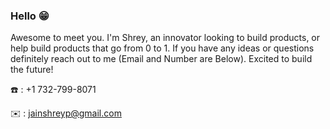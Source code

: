 ### Hello 😁

Awesome to meet you. I'm Shrey, an innovator looking to build products, or help build products that go from 0 to 1. If you have any ideas or questions definitely reach out to me (Email and Number are Below). Excited to build the future!

☎️ : +1 732-799-8071

✉️ : jainshreyp@gmail.com
<!--
**sjain23/sjain23** is a ✨ _special_ ✨ repository because its `README.md` (this file) appears on your GitHub profile.

Here are some ideas to get you started:

- 🔭 I’m currently working on ...
A stealth mode teach startup
- 🌱 I’m currently learning ...
Full Stack Blockchain development
- 👯 I’m looking to collaborate on ...
Any new projects or ideas anyone has. I would love to hear about them.
- 🤔 I’m looking for help with ...
- 💬 Ask me about ...
- 📫 How to reach me: ...
☎️ : +1 732-799-8071
✉️ : jainshreyp@gmail.com
- 😄 Pronouns: ...
- ⚡ Fun fact: ...

-->
